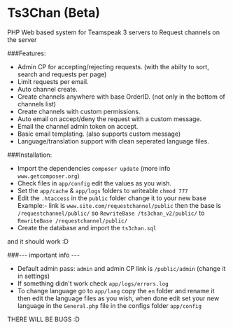 Ts3Chan (Beta)
=======
PHP Web based system for Teamspeak 3 servers to Request channels on the server

###Features:
- Admin CP for accepting/rejecting requests. (with the abilty to sort, search and requests per page)
- Limit requests per email.
- Auto channel create.
- Create channels anywhere with base OrderID. (not only in the bottom of channels list)
- Create channels with custom permissions. 
- Auto email on accept/deny the request with a custom message.
- Email the channel admin token on accept.
- Basic email templating. (also supports custom message)
- Language/translation support with clean seperated language files.


###Installation:
- Import the dependencies 
```composer update``` (more info ```www.getcomposer.org```)
- Check files in ```app/config``` edit the values as you wish.
- Set the ```app/cache``` & ```app/logs``` folders to writeable ```chmod 777```
- Edit the ```.htaccess``` in the ```public``` folder
  change it to your new base Example:- 
  link is ```www.site.com/requestchannel/public``` then the base is ```/requestchannel/public/```
  so ```RewriteBase /ts3chan_v2/public/``` to ```RewriteBase /requestchannel/public/```
- Create the database and import the ```ts3chan.sql```

and it should work :D

###--- important info ---
- Default admin pass: ```admin``` and admin CP link is ```/public/admin``` (change it in settings)
- If something didn't work check ```app/logs/errors.log```
- To change language go to ```app/lang``` copy the ```en``` folder and rename it then edit the language files as you wish, when done edit set your new language in the ```General.php``` file in the configs folder ```app/config```


THERE WILL BE BUGS :D 
